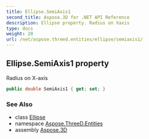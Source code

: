 ```yaml
---
title: Ellipse.SemiAxis1
second_title: Aspose.3D for .NET API Reference
description: Ellipse property. Radius on Xaxis
type: docs
weight: 20
url: /net/aspose.threed.entities/ellipse/semiaxis1/
---
```

## Ellipse.SemiAxis1 property

Radius on X-axis

```csharp
public double SemiAxis1 { get; set; }
```

### See Also

* class [Ellipse](../)
* namespace [Aspose.ThreeD.Entities](../../ellipse/)
* assembly [Aspose.3D](../../../)


